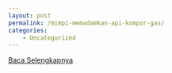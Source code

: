 ```yaml
---
layout: post
permalink: /mimpi-memadamkan-api-kompor-gas/
categories:
    - Uncategorized
---
```


[Baca Selengkapnya](/02)